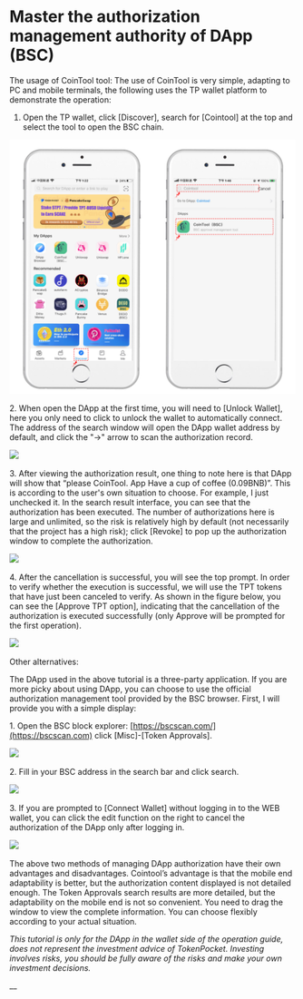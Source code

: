 # Master the authorization management authority of DApp (BSC)

The usage of CoinTool tool: The use of CoinTool is very simple, adapting to PC and mobile terminals, the following uses the TP wallet platform to demonstrate the operation:

1. Open the TP wallet, click \[Discover], search for \[Cointool] at the top and select the tool to open the BSC chain.

![](<../../.gitbook/assets/1 (32).png>)

2\. When open the DApp at the first time, you will need to \[Unlock Wallet], here you only need to click to unlock the wallet to automatically connect. The address of the search window will open the DApp wallet address by default, and click the "→" arrow to scan the authorization record.

![](https://tp-statics.tokenpocket.pro/dapp/tokenpocket-1615531421668.png)

3\. After viewing the authorization result, one thing to note here is that DApp will show that “please CoinTool. App Have a cup of coffee (0.09BNB)”. This is according to the user's own situation to choose. For example, I just unchecked it. In the search result interface, you can see that the authorization has been executed. The number of authorizations here is large and unlimited, so the risk is relatively high by default (not necessarily that the project has a high risk); click \[Revoke] to pop up the authorization window to complete the authorization.

![](https://tp-statics.tokenpocket.pro/dapp/tokenpocket-1615531514663.png)

4\. After the cancellation is successful, you will see the top prompt. In order to verify whether the execution is successful, we will use the TPT tokens that have just been canceled to verify. As shown in the figure below, you can see the \[Approve TPT option], indicating that the cancellation of the authorization is executed successfully (only Approve will be prompted for the first operation).

![](https://tp-statics.tokenpocket.pro/dapp/tokenpocket-1615531574683.png)



Other alternatives:

The DApp used in the above tutorial is a three-party application. If you are more picky about using DApp, you can choose to use the official authorization management tool provided by the BSC browser. First, I will provide you with a simple display:&#x20;

1\. Open the BSC block explorer: [https://bscscan.com/](https://bscscan.com) click \[Misc]-\[Token Approvals].

![](https://tp-statics.tokenpocket.pro/dapp/tokenpocket-1615531660945.jpg)

2\. Fill in your BSC address in the search bar and click search.

![](https://tp-statics.tokenpocket.pro/dapp/tokenpocket-1615531716152.jpg)

3\. If you are prompted to \[Connect Wallet] without logging in to the WEB wallet, you can click the edit function on the right to cancel the authorization of the DApp only after logging in.

![](https://tp-statics.tokenpocket.pro/dapp/tokenpocket-1615531780765.jpg)



The above two methods of managing DApp authorization have their own advantages and disadvantages. Cointool’s advantage is that the mobile end adaptability is better, but the authorization content displayed is not detailed enough. The Token Approvals search results are more detailed, but the adaptability on the mobile end is not so convenient. You need to drag the window to view the complete information. You can choose flexibly according to your actual situation.



_This tutorial is only for the DApp in the wallet side of the operation guide, does not represent the investment advice of TokenPocket. Investing involves risks, you should be fully aware of the risks and make your own investment decisions._

__
